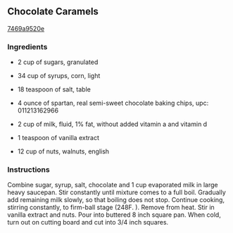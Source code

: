 ## Chocolate Caramels

[7469a9520e](http://www.food.com/recipe/chocolate-caramels-112988)

### Ingredients

 - 2 cup of sugars, granulated

 - 34 cup of syrups, corn, light

 - 18 teaspoon of salt, table

 - 4 ounce of spartan, real semi-sweet chocolate baking chips, upc: 011213162966

 - 2 cup of milk, fluid, 1% fat, without added vitamin a and vitamin d

 - 1 teaspoon of vanilla extract

 - 12 cup of nuts, walnuts, english

### Instructions

Combine sugar, syrup, salt, chocolate and 1 cup evaporated milk in large heavy saucepan. Stir constantly until mixture comes to a full boil. Gradually add remaining milk slowly, so that boiling does not stop. Continue cooking, stirring constantly, to firm-ball stage (248F. ). Remove from heat. Stir in vanilla extract and nuts. Pour into buttered 8 inch square pan. When cold, turn out on cutting board and cut into 3/4 inch squares.